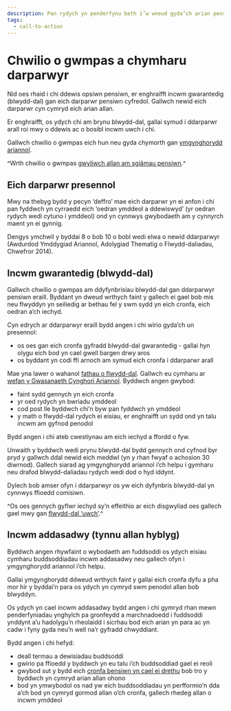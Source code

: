 ```yaml
---
description: Pan rydych yn penderfynu beth i’w wneud gyda’ch arian pensiwn mewn ymddeoliad, cofiwch gymharu cynhyrch a darparwyr pensiwn.
tags:
  - call-to-action
---
```


# Chwilio o gwmpas a chymharu darparwyr

Nid oes rhaid i chi ddewis opsiwn pensiwn, er enghraifft incwm gwarantedig (blwydd-dal) gan eich darparwr pensiwn cyfredol. Gallwch newid eich darparwr cyn cymryd eich arian allan.

Er enghraifft, os ydych chi am brynu blwydd-dal, gallai symud i ddarparwr arall roi mwy o ddewis ac o bosibl incwm uwch i chi.

Gallwch chwilio o gwmpas eich hun neu gyda chymorth gan [ymgynghorydd ariannol](/cy/financial-advice).

^Wrth chwilio o gwmpas [gwyliwch allan am sgiâmau pensiwn](/cy/scams).^

## Eich darparwr presennol

Mwy na thebyg bydd y pecyn ‘deffro’ mae eich darparwr yn ei anfon i chi pan fyddwch yn cyrraedd eich ‘oedran ymddeol a ddewiswyd’ (yr oedran rydych wedi cytuno i ymddeol) ond yn cynnwys gwybodaeth am y cynnyrch maent yn ei gynnig.

Dengys ymchwil y byddai 8 o bob 10 o bobl wedi elwa o newid ddarparwyr (Awdurdod Ymddygiad Ariannol, Adolygiad Thematig o Flwydd-daliadau, Chwefror 2014).

## Incwm gwarantedig (blwydd-dal)

Gallwch chwilio o gwmpas am ddyfynbrisiau blwydd-dal gan ddarparwyr pensiwn eraill. Byddant yn dweud wrthych faint y gallech ei gael bob mis neu flwyddyn yn seiliedig ar bethau fel y swm sydd yn eich cronfa, eich oedran a’ch iechyd.

Cyn edrych ar ddarparwyr eraill bydd angen i chi wirio gyda’ch un presennol:

* os oes gan eich cronfa gyfradd blwydd-dal gwarantedig - gallai hyn olygu eich bod yn cael gwell bargen drwy aros
* os byddant yn codi ffi arnoch am symud eich cronfa i ddarparwr arall

Mae yna lawer o wahanol [fathau o flwydd-dal](/cy/guaranteed-income). Gallwch eu cymharu ar [wefan y Gwasanaeth Cynghori Ariannol](https://www.moneyadviceservice.org.uk/cy/tools/annuities). Byddwch angen gwybod:

* faint sydd gennych yn eich cronfa
* yr oed rydych yn bwriadu ymddeol
* cod post lle byddwch chi’n byw pan fyddwch yn ymddeol
* y math o flwydd-dal rydych ei eisiau, er enghraifft un sydd ond yn talu incwm am gyfnod penodol

Bydd angen i chi ateb cwestiynau am eich iechyd a ffordd o fyw.

Unwaith y byddwch wedi prynu blwydd-dal bydd gennych ond cyfnod byr pryd y gallwch ddal newid eich meddwl (yn y rhan fwyaf o achosion 30 diwrnod). Gallech siarad ag ymgynghorydd ariannol i’ch helpu i gymharu neu drafod blwydd-daliadau rydych wedi dod o hyd iddynt.

Dylech bob amser ofyn i ddarparwyr os yw eich dyfynbris blwydd-dal yn cynnwys ffioedd comisiwn.

^Os oes gennych gyflwr iechyd sy’n effeithio ar eich disgwyliad oes gallech gael mwy gan [flwydd-dal ‘uwch’](/cy/ill-health).^

## Incwm addasadwy (tynnu allan hyblyg)

Byddwch angen rhywfaint o wybodaeth am fuddsoddi os ydych eisiau cymharu buddsoddiadau incwm addasadwy neu gallech ofyn i ymgynghorydd ariannol i’ch helpu.

Gallai ymgynghorydd ddweud wrthych faint y gallai eich cronfa dyfu a pha mor hir y byddai’n para os ydych yn cymryd swm penodol allan bob blwyddyn.

Os ydych yn cael incwm addasadwy bydd angen i chi gymryd rhan mewn penderfyniadau ynghylch pa gronfeydd a marchnadoedd i fuddsoddi ynddynt a’u hadolygu’n rheolaidd i sicrhau bod eich arian yn para ac yn cadw i fyny gyda neu’n well na’r gyfradd chwyddiant.

Bydd angen i chi hefyd:

* deall termau a dewisiadau buddsoddi
* gwirio pa ffioedd y byddwch yn eu talu i’ch buddsoddiad gael ei reoli
* gwybod sut y bydd eich [cronfa bensiwn yn cael ei drethu](/cy/tax) bob tro y byddwch yn cymryd arian allan ohono
* bod yn ymwybodol os nad yw eich buddsoddiadau yn perfformio’n dda a’ch bod yn cymryd gormod allan o’ch cronfa, gallech rhedeg allan o incwm ymddeol
